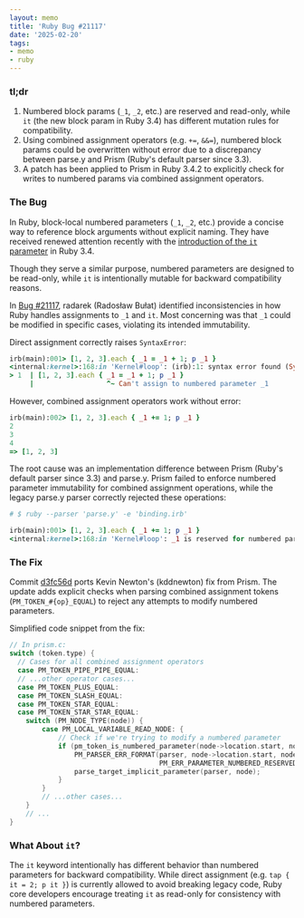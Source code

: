 ```yaml
---
layout: memo
title: 'Ruby Bug #21117'
date: '2025-02-20'
tags:
- memo
- ruby
---
```


### tl;dr
1. Numbered block params (`_1`, `_2`, etc.) are reserved and read-only, while `it` (the new block param in Ruby 3.4) has different mutation rules for compatibility.
2. Using combined assignment operators (e.g. `+=`, `&&=`), numbered block params could be overwritten without error due to a discrepancy between parse.y and Prism (Ruby's default parser since 3.3).
3. A patch has been applied to Prism in Ruby 3.4.2 to explicitly check for writes to numbered params via combined assignment operators.

### The Bug

In Ruby, block-local numbered parameters (`_1`, `_2`, etc.) provide a concise way to reference block arguments without explicit naming. They have received renewed attention recently with the [introduction of the `it` parameter](https://bugs.ruby-lang.org/issues/18980) in Ruby 3.4.

Though they serve a similar purpose, numbered parameters are designed to be read-only, while `it` is intentionally mutable for backward compatibility reasons.

In [Bug #21117](https://bugs.ruby-lang.org/issues/21117), radarek (Radosław Bułat) identified inconsistencies in how Ruby handles assignments to `_1` and `it`. Most concerning was that `_1` could be modified in specific cases, violating its intended immutability.

Direct assignment correctly raises `SyntaxError`:
```ruby
irb(main):001> [1, 2, 3].each { _1 = _1 + 1; p _1 }
<internal:kernel>:168:in 'Kernel#loop': (irb):1: syntax error found (SyntaxError)
> 1  | [1, 2, 3].each { _1 = _1 + 1; p _1 }
     |                  ^~ Can't assign to numbered parameter _1
```

However, combined assignment operators work without error:
```ruby
irb(main):002> [1, 2, 3].each { _1 += 1; p _1 }
2
3
4
=> [1, 2, 3]
```

The root cause was an implementation difference between Prism (Ruby's default parser since 3.3) and parse.y. Prism failed to enforce numbered parameter immutability for combined assignment operations, while the legacy parse.y parser correctly rejected these operations:

```ruby
# $ ruby --parser 'parse.y' -e 'binding.irb'

irb(main):001> [1, 2, 3].each { _1 += 1; p _1 }
<internal:kernel>:168:in 'Kernel#loop': _1 is reserved for numbered parameter (SyntaxError)
```

### The Fix

Commit [d3fc56d](https://github.com/ruby/ruby/commit/d3fc56dcfa7b408cc3b6788efad36fd8df3e55da) ports Kevin Newton's (kddnewton) fix from Prism. The update adds explicit checks when parsing combined assignment tokens (`PM_TOKEN_#{op}_EQUAL`) to reject any attempts to modify numbered parameters.

Simplified code snippet from the fix:

```c
// In prism.c:
switch (token.type) {
  // Cases for all combined assignment operators
  case PM_TOKEN_PIPE_PIPE_EQUAL:
  // ...other operator cases...
  case PM_TOKEN_PLUS_EQUAL:
  case PM_TOKEN_SLASH_EQUAL:
  case PM_TOKEN_STAR_EQUAL:
  case PM_TOKEN_STAR_STAR_EQUAL:
    switch (PM_NODE_TYPE(node)) {
        case PM_LOCAL_VARIABLE_READ_NODE: {
            // Check if we're trying to modify a numbered parameter
            if (pm_token_is_numbered_parameter(node->location.start, node->location.end)) {
                PM_PARSER_ERR_FORMAT(parser, node->location.start, node->location.end,
                                     PM_ERR_PARAMETER_NUMBERED_RESERVED, node->location.start);
                parse_target_implicit_parameter(parser, node);
            }
        }
        // ...other cases...
    }
    // ...
}
```

### What About `it`?

The `it` keyword intentionally has different behavior than numbered parameters for backward compatibility. While direct assignment (e.g. `tap { it = 2; p it }`) is currently allowed to avoid breaking legacy code, Ruby core developers encourage treating `it` as read-only for consistency with numbered parameters.
